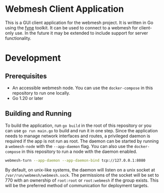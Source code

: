 # Webmesh Client Application

This is a GUI client application for the webmesh project.
It is written in Go using the [fyne](https://fyne.io/) toolkit.
It can be used to connect to a webmesh for client-only use.
In the future it may be extended to include support for server functionality.

# Development

## Prerequisites

- An accessible webmesh node. You can use the `docker-compose` in this repository to run one locally.
- Go 1.20 or later

## Building and Running

To build the application, run `go build` in the root of this repository or you can use `go run main.go` to build and run it in one step.
Since the application needs to manage network interfaces and routes, a privileged daemon is required if the app is not run as root.
The daemon can be started by running a `webmesh-node` with the `--app-daemon` flag.
You can also use the `docker-compose` in this repository to run a node with the daemon enabled.

```sh
webmesh-turn --app-daemon --app-daemon-bind tcp://127.0.0.1:8080
```

By default, on unix-like systems, the daemon will listen on a unix socket at `/var/run/webmesh/webmesh.sock`.
The permissions of the socket will be set to 770 with an ownership of `root:root` or `root:webmesh` if the group exists.
This will be the preferred method of communication for deployment targets.
